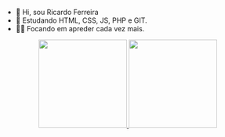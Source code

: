 - 👋 Hi, sou Ricardo Ferreira
- 🌱 Estudando HTML, CSS, JS, PHP e GIT.
- 🐱‍🏍 Focando em apreder cada vez mais.

<div align="center">
  <a href="https://github.com/RickFer1986">
  <img height="180em" src="https://github-readme-stats.vercel.app/api?username=RickFer1986&show_icons=true&theme=dark&include_all_commits=true&count_private=true"/>
  <img height="180em" src="https://github-readme-stats.vercel.app/api/top-langs/?username=RickFer1986&layout=compact&langs_count=7&theme=dark"/>
</div>

<!---
RickFer1986/RickFer1986 is a ✨ special ✨ repository because its `README.md` (this file) appears on your GitHub profile.
You can click the Preview link to take a look at your changes.
--->
